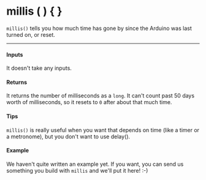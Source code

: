# millis ( ) { }

`millis()` tells you how much time has gone by since the Arduino was last turned on, or reset.

***

#### Inputs
It doesn't take any inputs.

#### Returns
It returns the number of milliseconds as a `long`. It can't count past 50 days worth of milliseconds, so it resets to `0` after about that much time.

#### Tips
`millis()` is really useful when you want that depends on time (like a timer or a metronome), but you don't want to use delay().

#### Example
We haven't quite written an example yet. If you want, you can send us something you build with `millis` and we'll put it here! :-)
